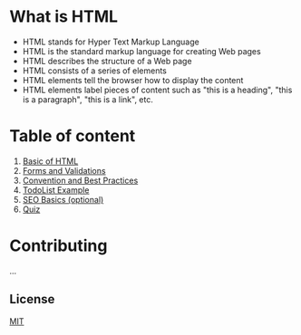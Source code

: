 # What is HTML

- HTML stands for Hyper Text Markup Language
- HTML is the standard markup language for creating Web pages
- HTML describes the structure of a Web page
- HTML consists of a series of elements
- HTML elements tell the browser how to display the content
- HTML elements label pieces of content such as "this is a heading", "this is a paragraph", "this is a link", etc.

# Table of content

1. [Basic of HTML](https://www.w3schools.com/html/html_intro.asp)
2. [Forms and Validations](https://developer.mozilla.org/en-US/docs/Learn/Forms/Form_validation)
3. [Convention and Best Practices](https://github.com/hail2u/html-best-practices)
4. [TodoList Example](TodoList.html)
5. [SEO Basics (optional)](https://github.com/seo/guide)
6. [Quiz](https://www.w3schools.com/html/html_quiz.asp)

# Contributing

...

## License

[MIT](https://choosealicense.com/licenses/mit/)
